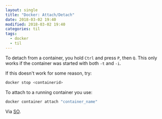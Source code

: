 ```yaml
---
layout: single
title: "Docker: Attach/Detach"
date: 2018-03-02 19:40
modified: 2018-03-02 19:40
categories: til
tags:
  - docker
  - til
---
```


To detach from a container, you hold `Ctrl` and press `P`, then `Q`.
This only works if the container was started with both `-t` and `-i`.

If this doesn't work for some reason, try:

```bash
docker stop <containerid>
```

To attach to a running container you use:

```bash
docker container attach "container_name"
```

Via [SO](https://stackoverflow.com/q/19688314/1257318).
